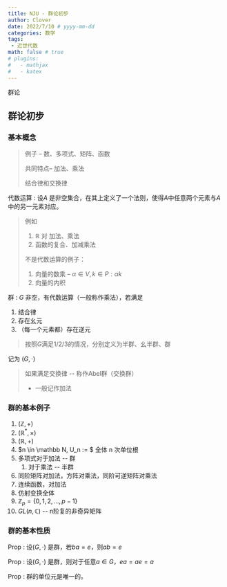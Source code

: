 ```yaml
---
title: NJU - 群论初步
author: Clover
date: 2022/7/10 # yyyy-mm-dd
categories: 数学
tags:
 - 近世代数
math: false # true
# plugins:
#   - mathjax
#   - katex
---
```


群论

<!-- more -->

## 群论初步

### 基本概念

> 例子 – 数、多项式、矩阵、函数
>
> 共同特点– 加法、乘法
>
> 结合律和交换律

代数运算
: 设$A$ 是非空集合，在其上定义了一个法则，使得$A$中任意两个元素与$A$中的另一元素对应。

> 例如
>
> 1. $\mathbb R$ 对 加法、乘法
> 2. 函数的复合、加减乘法
>
> 不是代数运算的例子：
>
> 1. 向量的数乘 – $\alpha \in V, k \in P: \alpha k$ 
> 2. 向量的内积

群
: $G$ 非空，有代数运算（一般称作乘法），若满足
1. 结合律
2. 存在幺元
3. （每一个元素都）存在逆元

> 按照$G$满足1/2/3的情况，分别定义为半群、幺半群、群

记为 $(G, \cdot)$

> 如果满足交换律 -- 称作Abel群（交换群）
>
> - 一般记作加法

### 群的基本例子

1. $(\mathbb Z, +)$
2. $(\mathbb R^*, \times)$
3. $(\mathbb R, +)$
4. $n \in \mathbb N, U_n := $ 全体 n 次单位根
5. 多项式对于加法 -- 群
   1. 对于乘法 -- 半群
6. 同阶矩阵对加法，方阵对乘法，同阶可逆矩阵对乘法
7. 连续函数，对加法
8. 仿射变换全体
9. $\mathbb Z_p = \{0, 1, 2, ... , p - 1\}$
10. $GL(n, \mathbb C)$ -- n阶复的非奇异矩阵

### 群的基本性质

Prop
: 设$(G, \cdot)$ 是群，若$ba=e$，则$ab=e$

Prop
: 设$(G, \cdot)$ 是群，则对于任意$a\in G$，$ea=ae=a$

Prop
: 群的单位元是唯一的。







